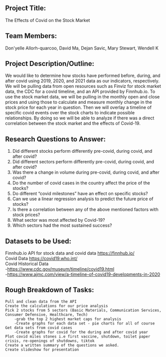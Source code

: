 ## Project Title: 
The Effects of Covid on the Stock Market

## Team Members: 
Don'yelle Allorh-quarcoo, David Ma, Dejan Savic, Mary Stewart, Wendell K

## Project Description/Outline: 
We would like to determine how stocks have performed before, during, and after covid using 2019, 2020, and 2021 data as our indicators, respectively. We will be pulling data from open resources such as Finviz for stock market data, the CDC for a covid timeline, and an API provided by Finnhub.io. To use the stock market data, we will be pulling in the monthly open and close prices and using those to calculate and measure monthly change in the stock price for each year in question. Then we will overlay a timeline of specific covid events over the stock charts to indicate possible relationships. By doing so we will be able to analyze if there was a direct correlation between the stock market and the effects of Covid-19.

## Research Questions to Answer:
1. Did different stocks perform differently pre-covid, during covid, and after covid?
2. Did different sectors perform differently pre-covid, during covid, and after covid?
3. Was there a change in volume during pre-covid, during covid, and after covid?
4. Do the number of covid cases in the country affect the price of the stocks?
5. Do different “covid milestones” have an effect on specific stocks?
6. Can we use a linear regression analysis to predict the future price of stocks?      
7. Is there a correlation between any of the above mentioned factors with stock prices?
8. What sector was most affected by Covid-19?
9. Which sectors had the most sustained success?

## Datasets to be Used:
Finnhub.io API for stock data and covid data https://finnhub.io/ <br>
Covid Data https://covid19.who.int/<br>
Covid Historical Data<br>
    -https://www.cdc.gov/museum/timeline/covid19.html<br>
    -https://www.ajmc.com/view/a-timeline-of-covid19-developments-in-2020

## Rough Breakdown of Tasks:
	Pull and clean data from the API
	Create the calculations for our price analysis
	Pick 2 stocks from 5 sectors (Basic Materials, Communication Services, Consumer Defensive, Healthcare, Tech)
		-grab the top 2 highest market caps for analysis
		-Create graphs for each data set - pie charts for all of course
	Get data sets from covid cases
		-Create graphs for covid for the during and after covid year
	Plot covid miles stones i.e first vaccine, shutdown, toilet paper crisis, re-openings of shutdowns, tiktok
	Create a written summary of the questions we asked.
	Create slideshow for presentation

